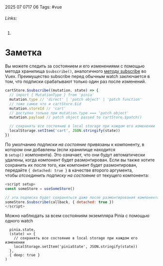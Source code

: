 2025 07 0717 06
Tags: #vue 
###### Links: 
1) 
# Заметка
Вы можете следить за состоянием и его изменениями с помощью метода хранилища `$subscribe()`, аналогичного [методу subscribe](https://vuex.vuejs.org/api/#subscribe) во Vuex. Преимущество subscribe перед обычным watch заключается в том, что подписки срабатывают только один раз после изменений. 
```js
cartStore.$subscribe((mutation, state) => {
  // import { MutationType } from 'pinia'
  mutation.type // 'direct' | 'patch object' | 'patch function'
  // тоже самое что и cartStore.$id
  mutation.storeId // 'cart'
  // доступно только при mutation.type === 'patch object'
  mutation.payload // patch object passed to cartStore.$patch()

  // сохранять все состояние в local storage при каждом его изменении
  localStorage.setItem('cart', JSON.stringify(state))
})
```
По умолчанию _подписки на состояние_ привязаны к компоненту, в котором они добавлены (если хранилище находится в `setup()` компонента). Это означает, что они будут автоматически удалены, когда компонент будет размонтирован. Если вы также хотите сохранить их после того, как компонент будет размонтирован, передайте `{ detached: true }` в качестве второго аргумента, чтобы _отсоединить подписку на состояние_ от текущего компонента:
```js
<script setup>
const someStore = useSomeStore()

// эта подписка будет сохраняться даже после размонтирования компонента
someStore.$subscribe(callback, { detached: true })
</script>
```
Можно наблюдать за всем состояниям экземпляра Pinia с помощью одного watch
```jwatch(
  pinia.state,
  (state) => {
    // сохранять все состояние в local storage при каждом его изменении
    localStorage.setItem('piniaState', JSON.stringify(state))
  },
  { deep: true }
)
```